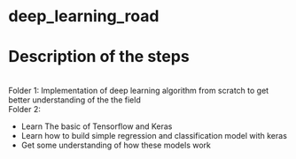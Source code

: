 # deep_learning_road
<h1><strong>Description of the steps</strong></h1> <br>
  Folder 1: Implementation of deep learning algorithm from scratch to get better understanding of the the field <br>
  Folder 2: 
  
  <ul>
  <li>Learn The basic of Tensorflow and Keras</li>
  <li>Learn how to build simple regression and classification model with keras</li>
  <li>Get some understanding of how these models work</li>
  </ul>
